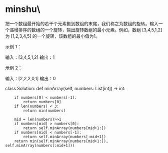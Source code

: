 # minshu\

把一个数组最开始的若干个元素搬到数组的末尾，我们称之为数组的旋转。输入一个递增排序的数组的一个旋转，输出旋转数组的最小元素。例如，数组 [3,4,5,1,2] 为 [1,2,3,4,5] 的一个旋转，该数组的最小值为1。  

示例 1：

输入：[3,4,5,1,2]
输出：1

示例 2：

输入：[2,2,2,0,1]
输出：0

class Solution:
    def minArray(self, numbers: List[int]) -> int:

        if numbers[0] < numbers[-1]:
            return numbers[0]
        if len(numbers) < 3: 
            return min(numbers)

        mid = len(numbers)>>1
        if numbers[mid] > numbers[0]:
            return self.minArray(numbers[mid+1:])
        if numbers[mid] < numbers[-1]:
            return self.minArray(numbers[:mid+1])
        return min(self.minArray(numbers[mid+1:]), self.minArray(numbers[:mid+1]))

